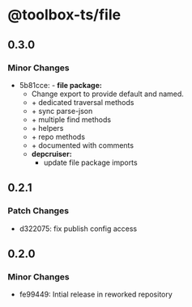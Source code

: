# @toolbox-ts/file

## 0.3.0

### Minor Changes

- 5b81cce: - **file package:**
  - Change export to provide default and named.
  - \+ dedicated traversal methods
  - \+ sync parse-json
  - \+ multiple find methods
  - \+ helpers
  - \+ repo methods
  - \+ documented with comments
  - **depcruiser:**
    - update file package imports

## 0.2.1

### Patch Changes

- d322075: fix publish config access

## 0.2.0

### Minor Changes

- fe99449: Intial release in reworked repository
